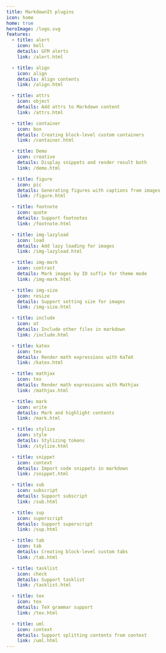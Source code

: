 ```yaml
---
title: MarkdownIt plugins
icon: home
home: true
heroImage: /logo.svg
features:
  - title: alert
    icon: bell
    details: GFM alerts
    link: /alert.html

  - title: align
    icon: align
    details: Align contents
    link: /align.html

  - title: attrs
    icon: object
    details: Add attrs to Markdown content
    link: /attrs.html

  - title: container
    icon: box
    details: Creating block-level custom containers
    link: /container.html

  - title: Demo
    icon: creative
    details: Display snippets and render result both
    link: /demo.html

  - title: figure
    icon: pic
    details: Generating figures with captions from images
    link: /figure.html

  - title: footnote
    icon: quote
    details: Support footnotes
    link: /footnote.html

  - title: img-lazyload
    icon: load
    details: Add lazy loading for images
    link: /img-lazyload.html

  - title: img-mark
    icon: contrast
    details: Mark images by ID suffix for theme mode
    link: /img-mark.html

  - title: img-size
    icon: resize
    details: Support setting size for images
    link: /img-size.html

  - title: include
    icon: at
    details: Include other files in markdown
    link: /include.html

  - title: katex
    icon: tex
    details: Render math expressions with KaTeX
    link: /katex.html

  - title: mathjax
    icon: tex
    details: Render math expressions with Mathjax
    link: /mathjax.html

  - title: mark
    icon: write
    details: Mark and highlight contents
    link: /mark.html

  - title: stylize
    icon: style
    details: Stylizing tokens
    link: /stylize.html

  - title: snippet
    icon: context
    details: Import code snippets in markdown
    link: /snippet.html

  - title: sub
    icon: subscript
    details: Support subscript
    link: /sub.html

  - title: sup
    icon: superscript
    details: Support superscript
    link: /sup.html

  - title: tab
    icon: tab
    details: Creating block-level custom tabs
    link: /tab.html

  - title: tasklist
    icon: check
    details: Support tasklist
    link: /tasklist.html

  - title: tex
    icon: tex
    details: TeX grammar support
    link: /tex.html

  - title: uml
    icon: context
    details: Support splitting contents from context
    link: /uml.html
---
```

